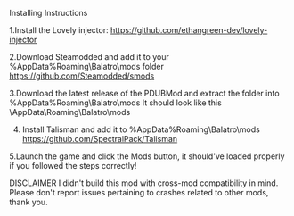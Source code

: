 Installing Instructions

1.Install the Lovely injector: https://github.com/ethangreen-dev/lovely-injector

2.Download Steamodded and add it to your %AppData%Roaming\Balatro\mods folder https://github.com/Steamodded/smods

3.Download the latest release of the PDUBMod and extract the folder into %AppData%Roaming\Balatro\mods It should look like this \AppData\Roaming\Balatro\mods

4. Install Talisman and add it to %AppData%Roaming\Balatro\mods https://github.com/SpectralPack/Talisman

5.Launch the game and click the Mods button, it should've loaded properly if you followed the steps correctly!


DISCLAIMER
I didn't build this mod with cross-mod compatibility in mind. Please don't report issues pertaining to crashes related to other mods, thank you.
